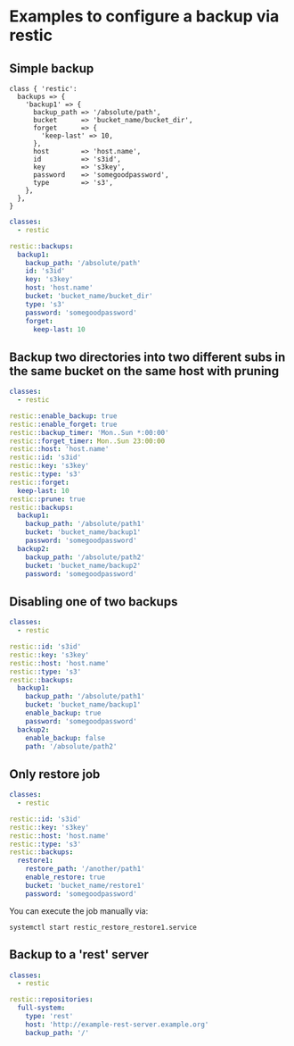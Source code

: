 # Examples to configure a backup via restic

## Simple backup

```puppet
class { 'restic':
  backups => {
    'backup1' => {
      backup_path => '/absolute/path',
      bucket      => 'bucket_name/bucket_dir',
      forget      => {
        'keep-last' => 10,
      },
      host        => 'host.name',
      id          => 's3id',
      key         => 's3key',
      password    => 'somegoodpassword',
      type        => 's3',
    },
  },
}
```

```yaml
classes:
  - restic

restic::backups:
  backup1:
    backup_path: '/absolute/path'
    id: 's3id'
    key: 's3key'
    host: 'host.name'
    bucket: 'bucket_name/bucket_dir'
    type: 's3'
    password: 'somegoodpassword'
    forget:
      keep-last: 10
```

## Backup two directories into two different subs in the same bucket on the same host with pruning

```yaml
classes:
  - restic

restic::enable_backup: true
restic::enable_forget: true
restic::backup_timer: 'Mon..Sun *:00:00'
restic::forget_timer: Mon..Sun 23:00:00
restic::host: 'host.name'
restic::id: 's3id'
restic::key: 's3key'
restic::type: 's3'
restic::forget:
  keep-last: 10
restic::prune: true
restic::backups:
  backup1:
    backup_path: '/absolute/path1'
    bucket: 'bucket_name/backup1'
    password: 'somegoodpassword'
  backup2:
    backup_path: '/absolute/path2'
    bucket: 'bucket_name/backup2'
    password: 'somegoodpassword'
```

## Disabling one of two backups

```yaml
classes:
  - restic

restic::id: 's3id'
restic::key: 's3key'
restic::host: 'host.name'
restic::type: 's3'
restic::backups:
  backup1:
    backup_path: '/absolute/path1'
    bucket: 'bucket_name/backup1'
    enable_backup: true
    password: 'somegoodpassword'
  backup2:
    enable_backup: false
    path: '/absolute/path2'
```

## Only restore job

```yaml
classes:
  - restic

restic::id: 's3id'
restic::key: 's3key'
restic::host: 'host.name'
restic::type: 's3'
restic::backups:
  restore1:
    restore_path: '/another/path1'
    enable_restore: true
    bucket: 'bucket_name/restore1'
    password: 'somegoodpassword'
```

You can execute the job manually via:
```shell
systemctl start restic_restore_restore1.service
```

## Backup to a 'rest' server

```yaml
classes:
  - restic

restic::repositories:
  full-system:
    type: 'rest'
    host: 'http://example-rest-server.example.org'
    backup_path: '/'
```
